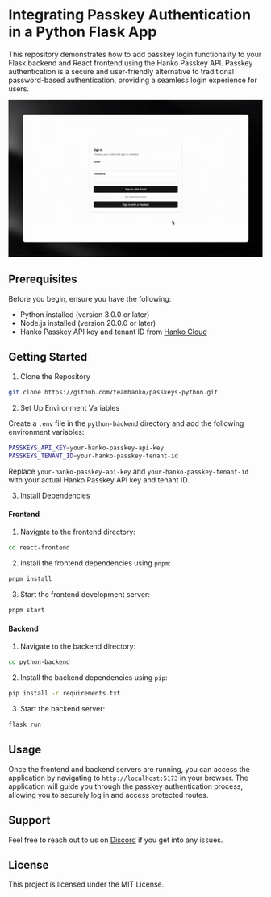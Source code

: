 # Integrating Passkey Authentication in a Python Flask App

This repository demonstrates how to add passkey login functionality to your Flask backend and React frontend using the Hanko Passkey API. Passkey authentication is a secure and user-friendly alternative to traditional password-based authentication, providing a seamless login experience for users.

![Passkey demo](/passkey.gif)

## Prerequisites

Before you begin, ensure you have the following:

* Python installed (version 3.0.0 or later)
* Node.js installed (version 20.0.0 or later)
* Hanko Passkey API key and tenant ID from [Hanko Cloud](https://cloud.hanko.io/)

## Getting Started

1. Clone the Repository

```bash
git clone https://github.com/teamhanko/passkeys-python.git
```

2. Set Up Environment Variables

Create a `.env` file in the `python-backend` directory and add the following environment variables:

```sh
PASSKEYS_API_KEY=your-hanko-passkey-api-key
PASSKEYS_TENANT_ID=your-hanko-passkey-tenant-id
```

Replace `your-hanko-passkey-api-key` and `your-hanko-passkey-tenant-id` with your actual Hanko Passkey API key and tenant ID.


3. Install Dependencies

#### Frontend

1. Navigate to the frontend directory:

```bash
cd react-frontend
```

2. Install the frontend dependencies using `pnpm`:

```bash
pnpm install
```

3. Start the frontend development server:

```bash
pnpm start
```

#### Backend

1. Navigate to the backend directory:

```bash
cd python-backend
```

2. Install the backend dependencies using `pip`:

```bash
pip install -r requirements.txt
```

3. Start the backend server:

```bash
flask run
```

## Usage

Once the frontend and backend servers are running, you can access the application by navigating to `http://localhost:5173` in your browser. The application will guide you through the passkey authentication process, allowing you to securely log in and access protected routes.

## Support

Feel free to reach out to us on [Discord](https://hanko.io/community) if you get into any issues.

## License

This project is licensed under the MIT License.




